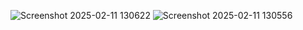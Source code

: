 ![Screenshot 2025-02-11 130622](https://github.com/user-attachments/assets/4ec632ae-02eb-46a8-a476-f8870b41eccc)
![Screenshot 2025-02-11 130556](https://github.com/user-attachments/assets/a10f7cda-8d54-4399-a4bf-b5fb82d5083f)

